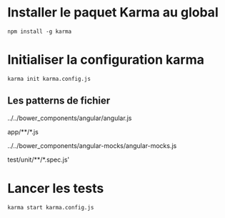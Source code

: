 # Installer le paquet Karma au global
`npm install -g karma`

# Initialiser la configuration karma
`karma init karma.config.js`

## Les patterns de fichier
../../bower_components/angular/angular.js

app/**/*.js

../../bower_components/angular-mocks/angular-mocks.js

test/unit/**/*.spec.js'

# Lancer les tests
`karma start karma.config.js`